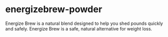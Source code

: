 # energizebrew-powder
Energize Brew is a natural blend designed to help you shed pounds quickly and safely. Energize Brew is a safe, natural alternative for weight loss.
